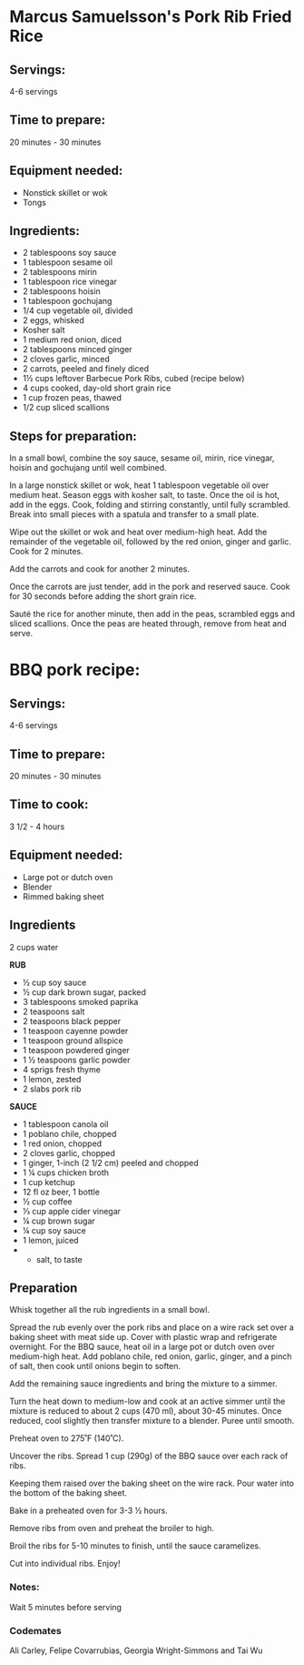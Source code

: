 # Marcus Samuelsson's Pork Rib Fried Rice

## Servings: 
4-6 servings

## Time to prepare: 
20 minutes - 30 minutes

## Equipment needed: 
* Nonstick skillet or wok
* Tongs 

## Ingredients:

* 2 tablespoons soy sauce
* 1 tablespoon sesame oil
* 2 tablespoons mirin
* 1 tablespoon rice vinegar
* 2 tablespoons hoisin
* 1 tablespoon gochujang
* 1/4 cup vegetable oil, divided
* 2 eggs, whisked
* Kosher salt
* 1 medium red onion, diced
* 2 tablespoons minced ginger
* 2 cloves garlic, minced
* 2 carrots, peeled and finely diced
* 1½ cups leftover Barbecue Pork Ribs, cubed (recipe below)
* 4 cups cooked, day-old short grain rice
* 1 cup frozen peas, thawed
* 1/2 cup sliced scallions

## Steps for preparation: 

In a small bowl, combine the soy sauce, sesame oil, mirin, rice vinegar, hoisin and gochujang until well combined.

In a large nonstick skillet or wok, heat 1 tablespoon vegetable oil over medium heat. Season eggs with kosher salt, to taste. Once the oil is hot, add in the eggs. Cook, folding and stirring constantly, until fully scrambled. Break into small pieces with a spatula and transfer to a small plate.

Wipe out the skillet or wok and heat over medium-high heat. Add the remainder of the vegetable oil, followed by the red onion, ginger and garlic. Cook for 2 minutes.

Add the carrots and cook for another 2 minutes.

Once the carrots are just tender, add in the pork and reserved sauce. Cook for 30 seconds before adding the short grain rice.

Sauté the rice for another minute, then add in the peas, scrambled eggs and sliced scallions. Once the peas are heated through, remove from heat and serve. 


# BBQ pork recipe:

## Servings: 
4-6 servings

## Time to prepare: 
20 minutes - 30 minutes

## Time to cook: 
3 1/2 - 4 hours

## Equipment needed: 
* Large pot or dutch oven
* Blender
* Rimmed baking sheet

## Ingredients 
2 cups water

**RUB**

* ½ cup soy sauce
* ½ cup dark brown sugar, packed
* 3 tablespoons smoked paprika
* 2 teaspoons salt
* 2 teaspoons black pepper
* 1 teaspoon cayenne powder
* 1 teaspoon ground allspice
* 1 teaspoon powdered ginger
* 1 ½ teaspoons garlic powder
* 4 sprigs fresh thyme
* 1 lemon, zested
* 2 slabs pork rib


**SAUCE**

* 1 tablespoon canola oil
* 1 poblano chile, chopped
* 1 red onion, chopped
* 2 cloves garlic, chopped
* 1 ginger, 1-inch (2 1/2 cm) peeled and chopped
* 1 ¼ cups chicken broth
* 1 cup ketchup
* 12 fl oz beer, 1 bottle
* ½ cup coffee
* ⅓ cup apple cider vinegar
* ¼ cup brown sugar
* ¼ cup soy sauce
* 1 lemon, juiced
* * salt, to taste

## Preparation
Whisk together all the rub ingredients in a small bowl.

Spread the rub evenly over the pork ribs and place on a wire rack set over a baking sheet with meat side up. Cover with plastic wrap and refrigerate overnight.
For the BBQ sauce, heat oil in a large pot or dutch oven over medium-high heat. Add poblano chile, red onion, garlic, ginger, and a pinch of salt, then cook until onions begin to soften.

Add the remaining sauce ingredients and bring the mixture to a simmer.

Turn the heat down to medium-low and cook at an active simmer until the mixture is reduced to about 2 cups (470 ml), about 30-45 minutes.
Once reduced, cool slightly then transfer mixture to a blender. Puree until smooth.

Preheat oven to 275˚F (140˚C).

Uncover the ribs. Spread 1 cup (290g) of the BBQ sauce over each rack of ribs.

Keeping them raised over the baking sheet on the wire rack. Pour water into the bottom of the baking sheet.

Bake in a preheated oven for 3-3 ½ hours.

Remove ribs from oven and preheat the broiler to high.

Broil the ribs for 5-10 minutes to finish, until the sauce caramelizes.

Cut into individual ribs.
Enjoy!

### Notes:

Wait 5 minutes before serving

### Codemates # 
Ali Carley, Felipe Covarrubias, Georgia Wright-Simmons and Tai Wu
